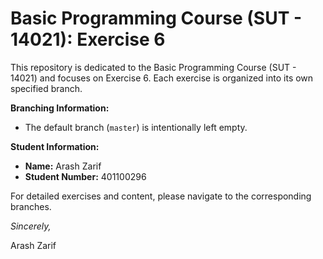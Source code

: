 # Basic Programming Course (SUT - 14021): Exercise 6

This repository is dedicated to the Basic Programming Course (SUT - 14021) and focuses on Exercise 6. Each exercise is organized into its own specified branch.

**Branching Information:**
- The default branch (`master`) is intentionally left empty.

**Student Information:**
- **Name:** Arash Zarif
- **Student Number:** 401100296

For detailed exercises and content, please navigate to the corresponding branches.

*Sincerely,*

Arash Zarif
